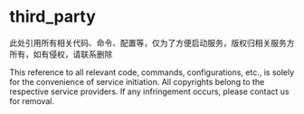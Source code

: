 # third_party

此处引用所有相关代码、命令、配置等，仅为了方便启动服务，版权归相关服务方所有，如有侵权，请联系删除

This reference to all relevant code, commands, configurations, etc., is solely for the convenience of service initiation. All copyrights belong to the respective service providers. If any infringement occurs, please contact us for removal.

